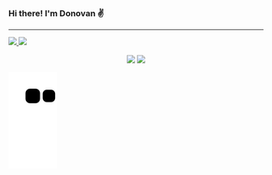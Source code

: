 ### Hi there! I'm Donovan ✌

<hr>

<div>
  <a href="https://www.linkedin.com/in/donovan-pechetti-a53946124/" target="_blank">
    <img src="https://img.shields.io/badge/-LinkedIn-%230077B5?style=for-the-badge&logo=linkedin" target="_blank">
  </a>
  
  <a href = "mailto:dovi_pf@hotmail.com">
    <img src="https://img.shields.io/badge/Email-FFFFFF?style=for-the-badge&logo=gmail&logoColor=007700" target="_blank">
  </a>
</div>

<br>

<div align="center">
  <img height="150em" src="https://github-readme-stats.vercel.app/api?username=DPechetti&show_icons=true&include_all_commits=true&count_private=true&theme=dark"/>
  <img height="150em" src="https://github-readme-stats.vercel.app/api/top-langs/?username=DPechetti&layout=compact&langs_count=6&theme=dark"/>
</div>

![Snake animation](https://raw.githubusercontent.com/dpechetti/dpechetti/output/github-contribution-grid-snake.svg)
